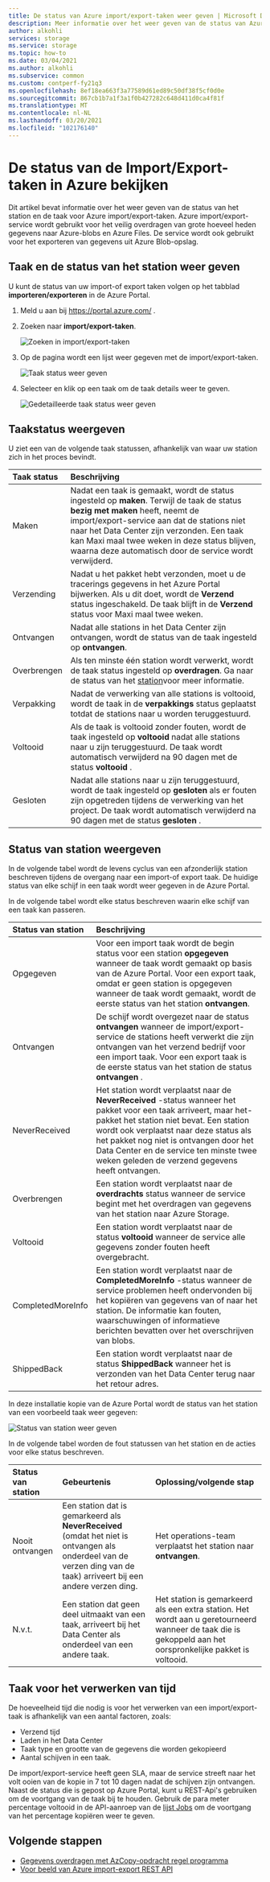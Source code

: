 ```yaml
---
title: De status van Azure import/export-taken weer geven | Microsoft Docs
description: Meer informatie over het weer geven van de status van Azure import/export-taken en de gebruikte stations. Begrijp de factoren die van invloed zijn op hoe lang het duurt om een taak te verwerken.
author: alkohli
services: storage
ms.service: storage
ms.topic: how-to
ms.date: 03/04/2021
ms.author: alkohli
ms.subservice: common
ms.custom: contperf-fy21q3
ms.openlocfilehash: 8ef18ea663f3a77589d61ed89c50df38f5cf0d0e
ms.sourcegitcommit: 867cb1b7a1f3a1f0b427282c648d411d0ca4f81f
ms.translationtype: MT
ms.contentlocale: nl-NL
ms.lasthandoff: 03/20/2021
ms.locfileid: "102176140"
---
```

# <a name="view-the-status-of-azure-importexport-jobs"></a>De status van de Import/Export-taken in Azure bekijken

Dit artikel bevat informatie over het weer geven van de status van het station en de taak voor Azure import/export-taken. Azure import/export-service wordt gebruikt voor het veilig overdragen van grote hoeveel heden gegevens naar Azure-blobs en Azure Files. De service wordt ook gebruikt voor het exporteren van gegevens uit Azure Blob-opslag.  

## <a name="view-job-and-drive-status"></a>Taak en de status van het station weer geven
U kunt de status van uw import-of export taken volgen op het tabblad **importeren/exporteren** in de Azure Portal.
1. Meld u aan bij https://portal.azure.com/ .
2. Zoeken naar **import/export-taken**.

    ![Zoeken in import/export-taken](./media/storage-import-export-view-drive-status/open-import-export-tab.png)

 3. Op de pagina wordt een lijst weer gegeven met de import/export-taken.

    ![Taak status weer geven](./media/storage-import-export-view-drive-status/job-state.png)

4. Selecteer en klik op een taak om de taak details weer te geven.

   ![Gedetailleerde taak status weer geven](./media/storage-import-export-view-drive-status/job-detail.png)
  
## <a name="view-job-status"></a>Taakstatus weergeven

U ziet een van de volgende taak statussen, afhankelijk van waar uw station zich in het proces bevindt.

| Taak status | Beschrijving |
|:--- |:--- |
| Maken | Nadat een taak is gemaakt, wordt de status ingesteld op **maken**. Terwijl de taak de status **bezig met maken** heeft, neemt de import/export-service aan dat de stations niet naar het Data Center zijn verzonden. Een taak kan Maxi maal twee weken in deze status blijven, waarna deze automatisch door de service wordt verwijderd. |
| Verzending | Nadat u het pakket hebt verzonden, moet u de tracerings gegevens in het Azure Portal bijwerken.  Als u dit doet, wordt de **Verzend** status ingeschakeld. De taak blijft in de **Verzend** status voor Maxi maal twee weken. 
| Ontvangen | Nadat alle stations in het Data Center zijn ontvangen, wordt de status van de taak ingesteld op **ontvangen**. |
| Overbrengen | Als ten minste één station wordt verwerkt, wordt de taak status ingesteld op **overdragen**. Ga naar de status van het [station](#view-drive-status)voor meer informatie. |
| Verpakking | Nadat de verwerking van alle stations is voltooid, wordt de taak in de **verpakkings** status geplaatst totdat de stations naar u worden teruggestuurd. |
| Voltooid | Als de taak is voltooid zonder fouten, wordt de taak ingesteld op **voltooid** nadat alle stations naar u zijn teruggestuurd. De taak wordt automatisch verwijderd na 90 dagen met de status **voltooid** . |
| Gesloten | Nadat alle stations naar u zijn teruggestuurd, wordt de taak ingesteld op **gesloten** als er fouten zijn opgetreden tijdens de verwerking van het project. De taak wordt automatisch verwijderd na 90 dagen met de status **gesloten** . |

## <a name="view-drive-status"></a>Status van station weergeven

In de volgende tabel wordt de levens cyclus van een afzonderlijk station beschreven tijdens de overgang naar een import-of export taak. De huidige status van elke schijf in een taak wordt weer gegeven in de Azure Portal.

In de volgende tabel wordt elke status beschreven waarin elke schijf van een taak kan passeren.

| Status van station | Beschrijving |
|:--- |:--- |
| Opgegeven | Voor een import taak wordt de begin status voor een station **opgegeven** wanneer de taak wordt gemaakt op basis van de Azure Portal. Voor een export taak, omdat er geen station is opgegeven wanneer de taak wordt gemaakt, wordt de eerste status van het station **ontvangen**. |
| Ontvangen | De schijf wordt overgezet naar de status **ontvangen** wanneer de import/export-service de stations heeft verwerkt die zijn ontvangen van het verzend bedrijf voor een import taak. Voor een export taak is de eerste status van het station de status **ontvangen** . |
| NeverReceived | Het station wordt verplaatst naar de **NeverReceived** -status wanneer het pakket voor een taak arriveert, maar het-pakket het station niet bevat. Een station wordt ook verplaatst naar deze status als het pakket nog niet is ontvangen door het Data Center en de service ten minste twee weken geleden de verzend gegevens heeft ontvangen. |
| Overbrengen | Een station wordt verplaatst naar de **overdrachts** status wanneer de service begint met het overdragen van gegevens van het station naar Azure Storage. |
| Voltooid | Een station wordt verplaatst naar de status **voltooid** wanneer de service alle gegevens zonder fouten heeft overgebracht.
| CompletedMoreInfo | Een station wordt verplaatst naar de **CompletedMoreInfo** -status wanneer de service problemen heeft ondervonden bij het kopiëren van gegevens van of naar het station. De informatie kan fouten, waarschuwingen of informatieve berichten bevatten over het overschrijven van blobs.
| ShippedBack | Een station wordt verplaatst naar de status **ShippedBack** wanneer het is verzonden van het Data Center terug naar het retour adres. |

In deze installatie kopie van de Azure Portal wordt de status van het station van een voorbeeld taak weer gegeven:

![Status van station weer geven](./media/storage-import-export-view-drive-status/drive-state.png)

In de volgende tabel worden de fout statussen van het station en de acties voor elke status beschreven.

| Status van station | Gebeurtenis | Oplossing/volgende stap |
|:--- |:--- |:--- |
| Nooit ontvangen | Een station dat is gemarkeerd als **NeverReceived** (omdat het niet is ontvangen als onderdeel van de verzen ding van de taak) arriveert bij een andere verzen ding. | Het operations-team verplaatst het station naar **ontvangen**. |
| N.v.t. | Een station dat geen deel uitmaakt van een taak, arriveert bij het Data Center als onderdeel van een andere taak. | Het station is gemarkeerd als een extra station. Het wordt aan u geretourneerd wanneer de taak die is gekoppeld aan het oorspronkelijke pakket is voltooid. |

## <a name="time-to-process-job"></a>Taak voor het verwerken van tijd
De hoeveelheid tijd die nodig is voor het verwerken van een import/export-taak is afhankelijk van een aantal factoren, zoals:

-  Verzend tijd
-  Laden in het Data Center
-  Taak type en grootte van de gegevens die worden gekopieerd
-  Aantal schijven in een taak. 

De import/export-service heeft geen SLA, maar de service streeft naar het volt ooien van de kopie in 7 tot 10 dagen nadat de schijven zijn ontvangen. Naast de status die is gepost op Azure Portal, kunt u REST-Api's gebruiken om de voortgang van de taak bij te houden. Gebruik de para meter percentage voltooid in de API-aanroep van de [lijst Jobs](/previous-versions/azure/dn529083(v=azure.100)) om de voortgang van het percentage kopiëren weer te geven.


## <a name="next-steps"></a>Volgende stappen

* [Gegevens overdragen met AzCopy-opdracht regel programma](../storage/common/storage-use-azcopy-v10.md)
* [Voor beeld van Azure import-export REST API](https://github.com/Azure-Samples/storage-dotnet-import-export-job-management/)